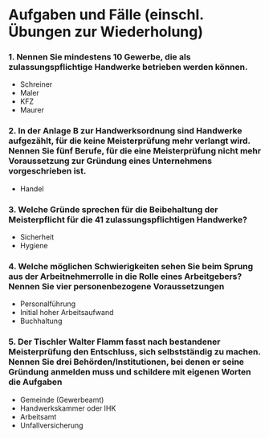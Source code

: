 # Aufgaben und Fälle (einschl. Übungen zur Wiederholung)

### 1. Nennen Sie mindestens 10 Gewerbe, die als zulassungspflichtige Handwerke betrieben werden können.

+ Schreiner
+ Maler
+ KFZ
+ Maurer

### 2. In der Anlage B zur Handwerksordnung sind Handwerke aufgezählt, für die keine Meisterprüfung mehr verlangt wird. Nennen Sie fünf Berufe, für die eine Meisterprüfung nicht mehr Voraussetzung zur Gründung eines Unternehmens vorgeschrieben ist.

+ Handel

### 3. Welche Gründe sprechen für die Beibehaltung der Meisterpflicht für die 41 zulassungspflichtigen Handwerke?

+ Sicherheit
+ Hygiene

### 4. Welche möglichen Schwierigkeiten sehen Sie beim Sprung aus der Arbeitnehmerrolle in die Rolle eines Arbeitgebers? Nennen Sie vier personenbezogene Voraussetzungen

+ Personalführung
+ Initial hoher Arbeitsaufwand
+ Buchhaltung

### 5. Der Tischler Walter Flamm fasst nach bestandener Meisterprüfung den Entschluss, sich selbstständig zu machen. Nennen Sie drei Behörden/Institutionen, bei denen er seine Gründung anmelden muss und schildere mit eigenen Worten die Aufgaben

+ Gemeinde (Gewerbeamt)
+ Handwerkskammer oder IHK
+ Arbeitsamt
+ Unfallversicherung
